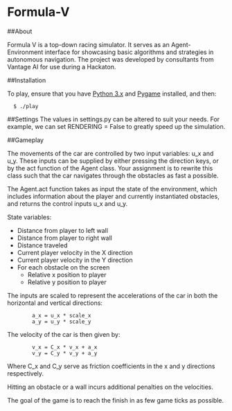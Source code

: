 # Formula-V
 
##About

Formula V is a top-down racing simulator. It serves as an Agent-Environment interface for showcasing basic algorithms and strategies in autonomous navigation. The project was developed by consultants from Vantage AI for use during a Hackaton.

##Installation

To play, ensure that you have [Python 3.x](https://www.python.org/) and [Pygame](http://www.pygame.org/download.shtml) installed, and then:

```
  $ ./play
```

##Settings
The values in settings.py can be altered to suit your needs. For example, we can set RENDERING = False to greatly speed up the simulation.

##Gameplay

The movements of the car are controlled by two input variables: u_x and u_y.
These inputs can be supplied by either pressing the direction keys, or by the act function of the Agent class. Your assignment is to rewrite this class such that the car navigates through the obstacles as fast a possible.

The Agent.act function takes as input the state of the environment, which includes information about the player and currently instantiated obstacles, and returns the control inputs u_x and u_y.

State variables:
- Distance from player to left wall
- Distance from player to right wall
- Distance traveled
- Current player velocity in the X direction
- Current player velocity in the Y direction
- For each obstacle on the screen
  - Relative x position to player
  - Relative y position to player

The inputs are scaled to represent the accelerations of the car in both the horizontal and vertical directions:

```
        a_x = u_x * scale_x
        a_y = u_y * scale_y
```
The velocity of the car is then given by:
```
        v_x = C_x * v_x + a_x
        v_y = C_y * v_y + a_y 
```
Where C_x and C_y serve as friction coefficients in the x and y directions respectively.

Hitting an obstacle or a wall incurs additional penalties on the velocities.

The goal of the game is to reach the finish in as few game ticks as possible. 










